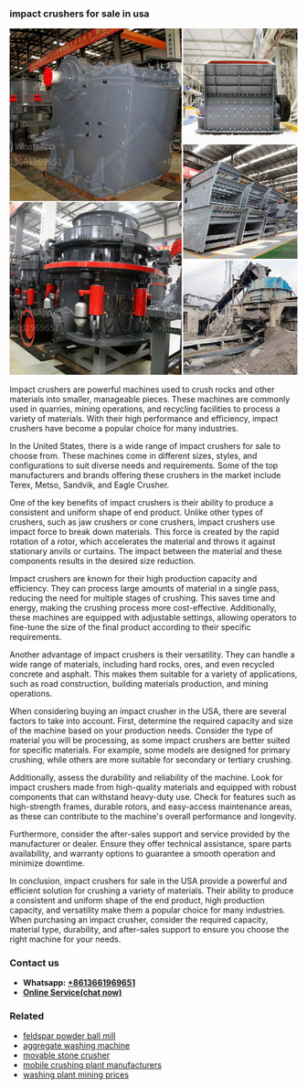 <h3>impact crushers for sale in usa</h3><img src='1702260432.jpg' alt=''><p>Impact crushers are powerful machines used to crush rocks and other materials into smaller, manageable pieces. These machines are commonly used in quarries, mining operations, and recycling facilities to process a variety of materials. With their high performance and efficiency, impact crushers have become a popular choice for many industries.</p><p>In the United States, there is a wide range of impact crushers for sale to choose from. These machines come in different sizes, styles, and configurations to suit diverse needs and requirements. Some of the top manufacturers and brands offering these crushers in the market include Terex, Metso, Sandvik, and Eagle Crusher.</p><p>One of the key benefits of impact crushers is their ability to produce a consistent and uniform shape of end product. Unlike other types of crushers, such as jaw crushers or cone crushers, impact crushers use impact force to break down materials. This force is created by the rapid rotation of a rotor, which accelerates the material and throws it against stationary anvils or curtains. The impact between the material and these components results in the desired size reduction.</p><p>Impact crushers are known for their high production capacity and efficiency. They can process large amounts of material in a single pass, reducing the need for multiple stages of crushing. This saves time and energy, making the crushing process more cost-effective. Additionally, these machines are equipped with adjustable settings, allowing operators to fine-tune the size of the final product according to their specific requirements.</p><p>Another advantage of impact crushers is their versatility. They can handle a wide range of materials, including hard rocks, ores, and even recycled concrete and asphalt. This makes them suitable for a variety of applications, such as road construction, building materials production, and mining operations.</p><p>When considering buying an impact crusher in the USA, there are several factors to take into account. First, determine the required capacity and size of the machine based on your production needs. Consider the type of material you will be processing, as some impact crushers are better suited for specific materials. For example, some models are designed for primary crushing, while others are more suitable for secondary or tertiary crushing.</p><p>Additionally, assess the durability and reliability of the machine. Look for impact crushers made from high-quality materials and equipped with robust components that can withstand heavy-duty use. Check for features such as high-strength frames, durable rotors, and easy-access maintenance areas, as these can contribute to the machine's overall performance and longevity.</p><p>Furthermore, consider the after-sales support and service provided by the manufacturer or dealer. Ensure they offer technical assistance, spare parts availability, and warranty options to guarantee a smooth operation and minimize downtime.</p><p>In conclusion, impact crushers for sale in the USA provide a powerful and efficient solution for crushing a variety of materials. Their ability to produce a consistent and uniform shape of the end product, high production capacity, and versatility make them a popular choice for many industries. When purchasing an impact crusher, consider the required capacity, material type, durability, and after-sales support to ensure you choose the right machine for your needs.</p><h3>Contact us</h3><ul><li><strong>Whatsapp:&nbsp;<a href="https://wa.me/8613661969651">+8613661969651</a></strong></li><li><a href="https://swt.shibang-china.com/?git&amp;zhl&amp;impact crushers for sale in usa"><strong>Online Service(chat now)</strong></a></li></ul><h3>Related</h3><ul><li><a href='feldspar powder ball mill.md'>feldspar powder ball mill</a></li><li><a href='aggregate washing machine.md'>aggregate washing machine</a></li><li><a href='movable stone crusher.md'>movable stone crusher</a></li><li><a href='mobile crushing plant manufacturers.md'>mobile crushing plant manufacturers</a></li><li><a href='washing plant mining prices.md'>washing plant mining prices</a></li></ul>